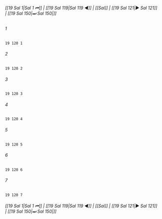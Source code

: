 
###### [[19 Sal 1|Sal 1 ⏮]] | [[19 Sal 119|Sal 119 ◀]] | [[Sal]] | [[19 Sal 121|▶ Sal 121]] | [[19 Sal 150|⏭ Sal 150|]]

###### 1
``` verse
19 120 1 
```
###### 2
``` verse
19 120 2 
```
###### 3
``` verse
19 120 3 
```
###### 4
``` verse
19 120 4 
```
###### 5
``` verse
19 120 5 
```
###### 6
``` verse
19 120 6 
```
###### 7
``` verse
19 120 7 
```

###### [[19 Sal 1|Sal 1 ⏮]] | [[19 Sal 119|Sal 119 ◀]] | [[Sal]] | [[19 Sal 121|▶ Sal 121]] | [[19 Sal 150|⏭ Sal 150|]]

